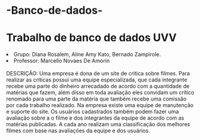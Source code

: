 # -Banco-de-dados-
<h1>Trabalho de banco de dados UVV </h1>
<li> Grupo: Diana Rosalem, Aline Amy Kato, Bernado Zampirole.</li>
<li>Professor: Marcello Novaes De Amorin </li>
<br>DESCRIÇÂO:
Uma empresa é dona de um site de crítica sobre filmes. Para realizar as críticas possui uma equipe especializada, que cada integrante recebe uma parte do dinheiro arrecadado  de acordo com a quantidade de matérias que fazem, além disso em toda avaliação eles convidam um crítico renomado para uma parte da matéria que também recebe uma comissão por cada trabalho realizado. Na empresa existe uma equipe de manutenção e suporte do site. Os usuários cadastrados também podem fazer uma avaliação sobre a o filme e dos integrantes da equipe de acordo com as matérias publicadas. A cada ano realizam uma classificação dos melhores filmes com base nas avaliações da equipe e dos usuários. 
